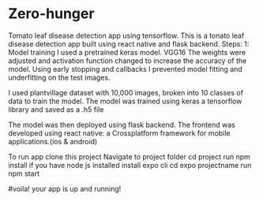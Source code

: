 # Zero-hunger
Tomato leaf disease detection app using tensorflow.
This is a tonato leaf disease detection app built using react native and flask backend. 
Steps: 1: Model training I used a pretrained keras model. VGG16 
The weights were adjusted and activation function changed to increase the accuracy of the model. 
Using early stopping and callbacks I prevented model fitting and underfitting on the test images.

I used plantvillage dataset with 10,000 images, broken into 10 classes of data to train the model. 
The model was trained using keras a tensorflow library and saved as a .h5 file

The model was then deployed using flask backend. 
The frontend was developed using react native: a Crossplatform framework for mobile applications.(ios & android)

To run app clone this project
Navigate to project folder cd project
run npm install if you have node js installed 
install expo cli 
cd expo projectname
run npm start

#voila! your app is up and running!
